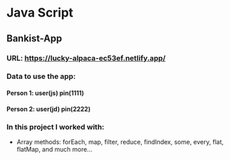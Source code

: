 # Java Script

## Bankist-App

### URL: https://lucky-alpaca-ec53ef.netlify.app/




### Data to use the app:

#### Person 1: user(js) pin(1111) 
#### Person 2: user(jd) pin(2222)




### In this project I worked with:

* Array methods: forEach, map, filter, reduce, findIndex, some, every, flat, flatMap, and much more...
